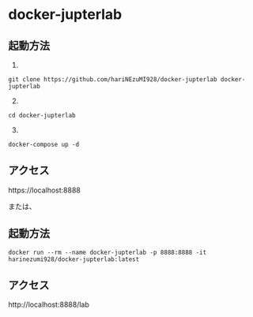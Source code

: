 # docker-jupterlab

## 起動方法

1.
```git clone https://github.com/hariNEzuMI928/docker-jupterlab docker-jupterlab```

2.
```cd docker-jupterlab```

3.
```docker-compose up -d```

## アクセス

https://localhost:8888

または、

## 起動方法

```docker run --rm --name docker-jupterlab -p 8888:8888 -it harinezumi928/docker-jupterlab:latest```

## アクセス

http://localhost:8888/lab
